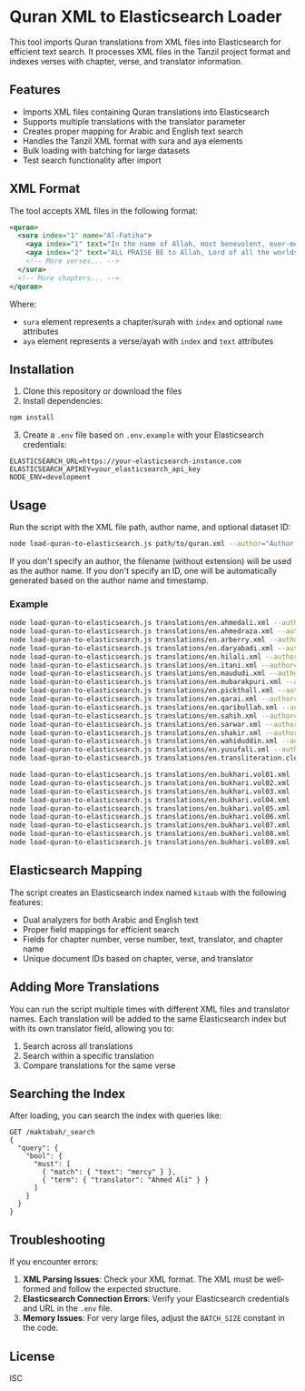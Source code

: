 # Quran XML to Elasticsearch Loader

This tool imports Quran translations from XML files into Elasticsearch for efficient text search. It processes XML files in the Tanzil project format and indexes verses with chapter, verse, and translator information.

## Features

- Imports XML files containing Quran translations into Elasticsearch
- Supports multiple translations with the translator parameter
- Creates proper mapping for Arabic and English text search
- Handles the Tanzil XML format with sura and aya elements
- Bulk loading with batching for large datasets
- Test search functionality after import

## XML Format

The tool accepts XML files in the following format:

```xml
<quran>
  <sura index="1" name="Al-Fatiha">
    <aya index="1" text="In the name of Allah, most benevolent, ever-merciful."/>
    <aya index="2" text="ALL PRAISE BE to Allah, Lord of all the worlds,"/>
    <!-- More verses... -->
  </sura>
  <!-- More chapters... -->
</quran>
```

Where:
- `sura` element represents a chapter/surah with `index` and optional `name` attributes
- `aya` element represents a verse/ayah with `index` and `text` attributes

## Installation

1. Clone this repository or download the files
2. Install dependencies:

```bash
npm install
```

3. Create a `.env` file based on `.env.example` with your Elasticsearch credentials:

```
ELASTICSEARCH_URL=https://your-elasticsearch-instance.com
ELASTICSEARCH_APIKEY=your_elasticsearch_api_key
NODE_ENV=development
```

## Usage

Run the script with the XML file path, author name, and optional dataset ID:

```bash
node load-quran-to-elasticsearch.js path/to/quran.xml --author="Author Name" --id="unique-identifier"
```

If you don't specify an author, the filename (without extension) will be used as the author name.
If you don't specify an ID, one will be automatically generated based on the author name and timestamp.

### Example

```bash
node load-quran-to-elasticsearch.js translations/en.ahmedali.xml --author="Ahmed Ali" --id="en.ahmedali" --title="quran"
node load-quran-to-elasticsearch.js translations/en.ahmedraza.xml --author="Ahmed Raza Khan" --id="en.ahmedraza" --title="quran"
node load-quran-to-elasticsearch.js translations/en.arberry.xml --author="Arberry" --id="en.arberry" --title="quran"
node load-quran-to-elasticsearch.js translations/en.daryabadi.xml --author="Daryabadi" --id="en.daryabadi" --title="quran"
node load-quran-to-elasticsearch.js translations/en.hilali.xml --author="Hilali & Khan" --id="en.hilali" --title="quran"
node load-quran-to-elasticsearch.js translations/en.itani.xml --author="Itani" --id="en.itani" --title="quran"
node load-quran-to-elasticsearch.js translations/en.maududi.xml --author="Maududi" --id="en.maududi" --title="quran"
node load-quran-to-elasticsearch.js translations/en.mubarakpuri.xml --author="Mubarakpuri" --id="en.mubarakpuri" --title="quran"
node load-quran-to-elasticsearch.js translations/en.pickthall.xml --author="Pickthall" --id="en.pickthall" --title="quran"
node load-quran-to-elasticsearch.js translations/en.qarai.xml --author="Qarai" --id="en.qarai" --title="quran"
node load-quran-to-elasticsearch.js translations/en.qaribullah.xml --author="Qaribullah & Darwish" --id="en.qaribullah" --title="quran"
node load-quran-to-elasticsearch.js translations/en.sahih.xml --author="Saheeh International" --id="en.sahih" --title="quran"
node load-quran-to-elasticsearch.js translations/en.sarwar.xml --author="Sarwar" --id="en.sarwar" --title="quran"
node load-quran-to-elasticsearch.js translations/en.shakir.xml --author="Shakir" --id="en.shakir" --title="quran"
node load-quran-to-elasticsearch.js translations/en.wahiduddin.xml --author="Wahiduddin Khan" --id="en.wahiduddin" --title="quran"
node load-quran-to-elasticsearch.js translations/en.yusufali.xml --author="Yusuf Ali" --id="en.yusufali" --title="quran"
node load-quran-to-elasticsearch.js translations/en.transliteration.clean.xml --author="Transliteration" --id="en.transliteration" --title="quran"

node load-quran-to-elasticsearch.js translations/en.bukhari.vol01.xml --title="bukhari" --author="Dr. Muhammad Muhsin" --id="en.bukhari.vol01"  --volume=1
node load-quran-to-elasticsearch.js translations/en.bukhari.vol02.xml --title="bukhari" --author="Dr. Muhammad Muhsin" --id="en.bukhari.vol02"  --volume=2
node load-quran-to-elasticsearch.js translations/en.bukhari.vol03.xml --title="bukhari" --author="Dr. Muhammad Muhsin" --id="en.bukhari.vol03"  --volume=3
node load-quran-to-elasticsearch.js translations/en.bukhari.vol04.xml --title="bukhari" --author="Dr. Muhammad Muhsin" --id="en.bukhari.vol04"  --volume=4
node load-quran-to-elasticsearch.js translations/en.bukhari.vol05.xml --title="bukhari" --author="Dr. Muhammad Muhsin" --id="en.bukhari.vol05"  --volume=5
node load-quran-to-elasticsearch.js translations/en.bukhari.vol06.xml --title="bukhari" --author="Dr. Muhammad Muhsin" --id="en.bukhari.vol06"  --volume=6
node load-quran-to-elasticsearch.js translations/en.bukhari.vol07.xml --title="bukhari" --author="Dr. Muhammad Muhsin" --id="en.bukhari.vol07"  --volume=7
node load-quran-to-elasticsearch.js translations/en.bukhari.vol08.xml --title="bukhari" --author="Dr. Muhammad Muhsin" --id="en.bukhari.vol08"  --volume=8
node load-quran-to-elasticsearch.js translations/en.bukhari.vol09.xml --title="bukhari" --author="Dr. Muhammad Muhsin" --id="en.bukhari.vol09"  --volume=9
```

## Elasticsearch Mapping

The script creates an Elasticsearch index named `kitaab` with the following features:

- Dual analyzers for both Arabic and English text
- Proper field mappings for efficient search
- Fields for chapter number, verse number, text, translator, and chapter name
- Unique document IDs based on chapter, verse, and translator

## Adding More Translations

You can run the script multiple times with different XML files and translator names. Each translation will be added to the same Elasticsearch index but with its own translator field, allowing you to:

1. Search across all translations
2. Search within a specific translation
3. Compare translations for the same verse

## Searching the Index

After loading, you can search the index with queries like:

```
GET /maktabah/_search
{
  "query": {
    "bool": {
      "must": [
        { "match": { "text": "mercy" } },
        { "term": { "translator": "Ahmed Ali" } }
      ]
    }
  }
}
```

## Troubleshooting

If you encounter errors:

1. **XML Parsing Issues**: Check your XML format. The XML must be well-formed and follow the expected structure.
2. **Elasticsearch Connection Errors**: Verify your Elasticsearch credentials and URL in the `.env` file.
3. **Memory Issues**: For very large files, adjust the `BATCH_SIZE` constant in the code.

## License

ISC
